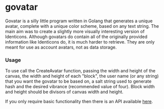 # govatar

Govatar is a silly little program written in Golang that generates a unique avatar, complete with a unique color scheme,
 based on any text string. The main aim was to create a slightly more visually interesting version of Identicons.
  Although govatars do contain all of the originally provided information like Identicons do, it is much harder
   to retrieve. They are only meant for use as account avatars, not as data storage.

### Usage

To use call the CreateAvatar function, passing the width and height of the
canvas, the width and height of each "block", the user name (or any string) that you want
the govatar to be based on, a salt string used to generate hash and the desired vibrance
(recommended value of four).
Block width and height should be divisors of canvas width and height.

If you only require basic functionality then
there is an API available [here](http://agoticon.com).